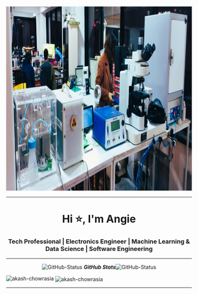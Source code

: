 <p align="center">
  <img src="https://github.com/AngieSiles/AngieSiles/blob/main/img/IMG-20230516-WA0009.jpg" height="500"/>
</p>
<hr>
<h1 align="center">Hi ⭐, I'm Angie </h1>
<h3 align="center">Tech Professional | Electronics Engineer | Machine Learning & Data Science | Software Engineering </h3>
<p align="center">

</p>

<p align="left">

  <hr>
  <p align="center">
 <img src="https://media.giphy.com/media/8UHRm5oY4k4FDxq5QG/giphy.gif" width="30px" alt="GitHub-Status"/>&nbsp;<i><b>GitHub Stats</b></i><img src="https://media.giphy.com/media/8UHRm5oY4k4FDxq5QG/giphy.gif" width="30px" alt="GitHub-Status"/></p>
<p><img align="left" src="https://github-readme-stats.vercel.app/api/top-langs?username=akash-chowrasia&show_icons=true&locale=en&layout=compact" alt="akash-chowrasia" /></p>

<p>&nbsp;<img align="center" src="https://github-readme-stats.vercel.app/api?username=akash-chowrasia&show_icons=true&locale=en" alt="akash-chowrasia" width="410" /></p>

<hr>
